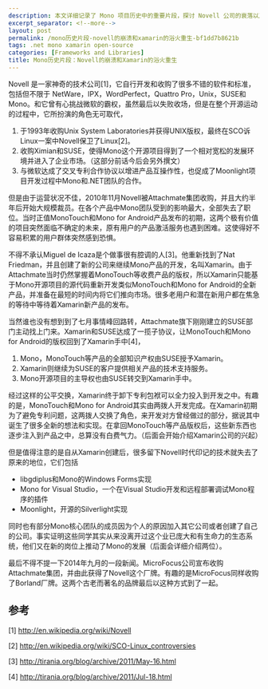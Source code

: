 ```yaml
---
description: 本文详细记录了 Mono 项目历史中的重要片段，探讨 Novell 公司的衰落以及 Xamarin 公司如何从中重生，继承 Mono 技术并推动其发展。
excerpt_separator: <!--more-->
layout: post
permalink: /mono历史片段-novell的崩溃和xamarin的浴火重生-bf1dd7b8621b
tags: .net mono xamarin open-source
categories: [Frameworks and Libraries]
title: Mono历史片段：Novell的崩溃和Xamarin的浴火重生
---
```

Novell 是一家神奇的技术公司[1]，它自行开发和收购了很多不错的软件和标准，包括但不限于 NetWare，IPX，WordPerfect，Quattro Pro，Unix，SUSE和Mono。和它曾有心挑战微软的霸权，虽然最后以失败收场，但是在整个开源运动的过程中，它所扮演的角色无可取代，

1. 于1993年收购Unix System Laboratories并获得UNIX版权，最终在SCO诉Linux一案中Novell保卫了Linux[2]。
1. 收购Ximian和SUSE，使得Mono这个开源项目得到了一个相对宽松的发展环境并进入了企业市场。（这部分前话今后会另外撰文）
1. 与微软达成了交叉专利合作协议以增进产品互操作性，也促成了Moonlight项目开发过程中Mono和.NET团队的合作。

但是由于运营状况不佳，2010年11月Novell被Attachmate集团收购，并且大约半年后开始大规模裁员。在各个产品中Mono团队受到的影响最大，全部失去了职位。当时正值MonoTouch和Mono for Android产品发布的初期，这两个极有价值的项目突然面临不确定的未来，原有用户的产品激活服务也遇到困难。这使得好不容易积累的用户群体突然感到恐惧。

不得不承认Miguel de Icaza是个做事很有腔调的人[3]。他重新找到了Nat Friedman，并且创建了新的公司来继续Mono产品的开发，名叫Xamarin。由于Attachmate当时仍然掌握着MonoTouch等收费产品的版权，所以Xamarin只能基于Mono开源项目的源代码重新开发类似MonoTouch和Mono for Android的全新产品，并准备在最短的时间内将它们推向市场。很多老用户和潜在新用户都在焦急的等待中等待着Xamarin新产品的发布。

当然谁也没有想到到了七月事情峰回路转，Attachmate旗下刚刚建立的SUSE部门主动找上门来。Xamarin和SUSE达成了一揽子协议，让MonoTouch和Mono for Android的版权回到了Xamarin手中[4]，

1. Mono，MonoTouch等产品的全部知识产权由SUSE授予Xamarin。
1. Xamarin则继续为SUSE的客户提供相关产品的技术支持服务。
1. Mono开源项目的主导权也由SUSE转交到Xamarin手中。

经过这样的公平交换，Xamarin终于卸下专利包袱可以全力投入到开发之中。有趣的是，MonoTouch和Mono for Android其实由两拨人开发完成。在Xamarin初期为了避免专利问题，这两拨人交换了角色，来开发对方曾经做过的部分，据说其中诞生了很多全新的想法和实现。在拿回MonoTouch等产品版权后，这些新东西也逐步注入到产品之中，总算没有白费气力。（后面会开始介绍Xamarin公司的兴起）

但是值得注意的是自从Xamarin创建后，很多留下Novell时代印记的技术就失去了原来的地位，它们包括

* libgdiplus和Mono的Windows Forms实现
* Mono for Visual Studio，一个在Visual Studio开发和远程部署调试Mono程序的插件
* Moonlight，开源的Silverlight实现

同时也有部分Mono核心团队的成员因为个人的原因加入其它公司或者创建了自己的公司。事实证明这些同学其实从来没离开过这个业已庞大和有生命力的生态系统，他们又在新的岗位上推动了Mono的发展（后面会详细介绍两位）。

最后不得不提一下2014年九月的一段新闻。MicroFocus公司宣布收购Attachmate集团，并由此获得了Novell这个厂牌。有趣的是MicroFocus同样收购了Borland厂牌。这两个古老而著名的品牌最后以这种方式到了一起。

## 参考

[1] http://en.wikipedia.org/wiki/Novell

[2] http://en.wikipedia.org/wiki/SCO-Linux_controversies

[3] http://tirania.org/blog/archive/2011/May-16.html

[4] http://tirania.org/blog/archive/2011/Jul-18.html
<!--more-->